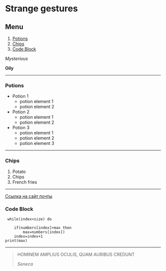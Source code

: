 # Strange gestures

## Menu

   1. [Potions](#potions)
   2. [Chips](#chips)
   3. [Code Block](#code-block)
   
   *Mysterious*

 **Oily**

---

### Potions

* Potion 1
     * potion element 1
     * potion element 2
 * Potion 2
    + potion element 1
    + potion element 2
 * Potion 3
    + potion element 1
    + potion element 2
    + potion element 3

---

### Chips


 1. Potato
 2. Chips
 3. French fries
 ---

 [Ссылка на сайт почты](http://mail.ru/)


### Code Block


```
 while(index<size) do
    
    if(numbers[index]>max then
        max=numbers[index])
    index=index+1
print(max)
```


---

  >HOMINEM AMPLIUS OCULIS, QUAM AURIBUS CREDUNT
  >
  >*Seneca*